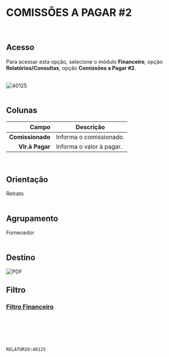 # COMISSÕES A PAGAR #2
<br>

## Acesso
Para acessar esta opção, selecione o módulo **Financeiro**, opção **Relatórios/Consultas**, opção **Comissões a Pagar #2**.
<br>
<br>

![40125](https://raw.githubusercontent.com/netforcews/docs-siscom/master/relatorios/imagens/40125.png)
<br>
<br>

## Colunas
Campo | Descrição
--:|---
**Comissionado** | Informa o comissionado.
**Vlr.à Pagar** | Informa o valor à pagar.
<br>

## Orientação
Retrato   
<br>

## Agrupamento
Fornecedor   
<br>

## Destino
 ![PDF](https://raw.githubusercontent.com/netforcews/docs-siscom/master/relatorios/imagens/pdf-48.png)
<br>

## Filtro
### [Filtro Financeiro](/geral/rep-filtro-fin-pagar.md)
<br>
<br>
<br>
<br>

```RELATORIO:40125```
